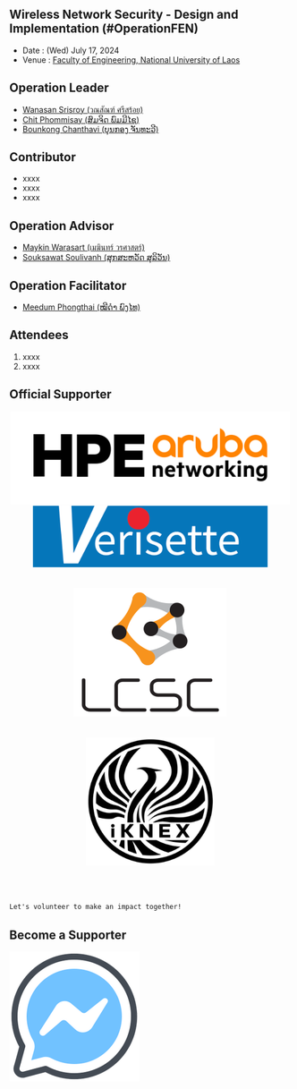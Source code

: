 ## Wireless Network Security - Design and Implementation (#OperationFEN)

+ Date : (Wed) July 17, 2024
+ Venue : [Faculty of Engineering, National University of Laos](https://fe-nuol.edu.la/en/home-en/)

## Operation Leader
+ [Wanasan Srisroy (วณสัณฑ์ ศรีสร้อย)](https://x.com/namo_naja)
+ [Chit Phommisay (ສົມຈິດ ພົມມີໄຊ)](https://www.facebook.com/jid.phommixay.7)
+ [Bounkong Chanthavi (ບຸນກອງ ຈັນທະວີ)](https://www.linkedin.com/in/bounkong-chanthavi)

## Contributor
+ xxxx
+ xxxx
+ xxxx

## Operation Advisor
+ [Maykin Warasart (เมฆินทร์ วรศาสตร์)](https://mayk.in)
+ [Souksawat Soulivanh (ສຸກສະຫວັດ ສຸລິວັນ)](https://www.linkedin.com/in/souksawat-soulivanh/)

## Operation Facilitator
+ [Meedum Phongthai (ໝີດຳ ພົງໄທ)](https://www.facebook.com/meedum.phongthai.1)


## Attendees

1. xxxx
1. xxxx

## Official Supporter

<div align="center">

<a href="https://www.arubanetworks.com/" target="_blank"><img src="img/hpe/hpe_aruba_orange_pos_rgb.png" width="500" title="HPE Aruba Networking"></a><br>
<a href="https://verisette.com/" target="_blank"><img src="img/verisette-logo.png" width="420" title="Verisette Co., Ltd."></a><br><br><br>
<a href="https://www.lcsc-tech.com/" target="_blank"><img src="img/LCSC-logo.png" title="LCSC"></a><br><br><br>
<a href="https://www.iknex.or.th/" target="_blank"><img src="img/iknex-black.png" width="230" title="iKNEX (Thailand)"></a>

</div>
<br>
<br>

```markdown
Let's volunteer to make an impact together!
```

## Become a Supporter

[![](/fb-m.png "Talk to us via FB messenger")](https://m.me/VolunteXTH)